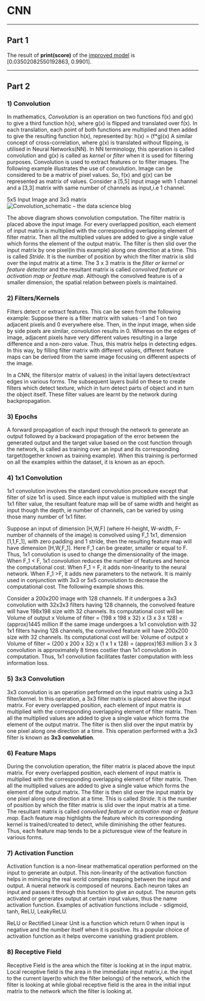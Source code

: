 # CNN
---

## Part 1

The result of **print(score)** of the [improved model](https://github.com/genigarus/ImprovedCNN/blob/master/EIP_4_1st_DNN.ipynb) is [0.03502082550192863, 0.9901].

----
## Part 2

### 1) Convolution

In mathematics, *Convolution* is an operation on two functions f(x) and g(x) to give a third function h(x), where g(x) is flipped and translated over f(x). In each translation, each point of both functions are multiplied and then added to give the resulting function h(x), represented by:
h(x) = (f*g)(x)
A similar concept of cross-correlation, where g(x) is translated without flipping, is utilised in Neural Networks(NN). In NN terminology, this operation is called convolution and g(x) is called as *kernel* or *filter* when it is used for filtering purposes. Convolution is used to extract features or to filter images. The following example illustrates the use of convolution. Image can be considered to be a matrix of pixel values. So, f(x) and g(x) can be represented as matrix of values. Consider a [5,5] input image with 1 channel and a [3,3] matrix with same number of channels as input,i.e 1 channel.

5x5 Input Image      and          3x3 matrix
![Convolution_schematic – the data science blog](https://ujwlkarn.files.wordpress.com/2016/07/convolution_schematic.gif?w=268&h=196)

The above diagram shows convolution computation. The filter matrix is placed above the input image. For every overlapped position, each element of input matrix is multiplied with the corresponding overlapping element of filter matrix. Then all the multiplied values are added to give a single value which forms the element of the output matrix. The filter is then slid over the input matrix by one pixel(in this example) along one direction at a time. This is called *Stride*. It is the number of position by which the filter matrix is slid over the input matrix at a time. The 3 x 3 matrix is the *filter or kernel or feature detector* and the resultant matrix is called *convolved feature or activation map or feature map*. Although the convolved feature is of a smaller dimension, the spatial relation between pixels is maintained.

### 2) Filters/Kernels

Filters detect or extract features. This can be seen from the following example: Suppose there is a filter matrix with values -1 and 1 on two adjacent pixels and 0 everywhere else. Then, in the input image, when side by side pixels are similar, convolution results in 0. Whereas on the edges of image, adjacent pixels have very different values resulting in a large difference and a non-zero value. Thus, this matrix helps in detecting edges. In this way, by filling filter matrix with different values, different feature maps can be derived from the same image focusing on different aspects of the image.

In a CNN, the filters(or matrix of values) in the initial layers detect/extract edges in various forms. The subsequent layers build on these to create filters which detect texture, which in turn detect parts of object and in turn the object itself. These filter values are learnt by the network during backpropagation. 


### 3) Epochs

A forward propagation of each input through the network to generate an output followed by a backward propagation of the error between the generated output and the target value based on the cost function through the network, is called as training over an input and its corresponding target(together known as training example). When this training is performed on all the examples within the dataset, it is known as an epoch.


### 4) 1x1 Convolution

1x1 convolution involves the standard convolution procedure except that filter of size 1x1 is used. Since each input value is multiplied with the single 1x1 filter value, the resultant feature map will be of same width and height as input though the depth, ie number of channels, can be varied by using those many number of 1x1 filter.

Suppose an input of dimension [H,W,F] (where H-height, W-width, F-number of channels of the image) is convolved using F_1 1x1, dimension [1,1,F_1], with zero padding and 1 stride, then the resulting feature map will have  dimension [H,W,F_1]. Here F_1 can be greater, smaller or equal to F. Thus, 1x1 convolution is used to change the dimensionality of the image. When F_1 < F, 1x1 convolution reduces the number of features and hence the computational cost. When F_1 = F, it adds non-linearity to the neural network. When F_1 >F, it adds new parameters to the network. It is mainly used in conjunction with 3x3 or 5x5 convolution to decrease the computational cost. The following example shows this.

Consider a 200x200 image with 128 channels. If it undergoes a 3x3 convolution with 32x3x3 filters having 128 channels, the convolved feature will have 198x198 size with 32 channels. Its computational cost will be:
Volume of output x Volume of filter
= (198 x 198 x 32) x (3 x 3 x 128)
= (approx)1445 million
 If the same image undergoes a 1x1 convolution with 32 1x1 filters having 128 channels, the convolved feature will have 200x200 size with 32 channels. Its computational cost will be:
Volume of output x Volume of filter
= (200 x 200 x 32) x (1 x 1 x 128)
= (approx)163 million
3 x 3 convolution is approximately 8 times costlier than 1x1 convolution in computation. Thus, 1x1 convolution facilitates faster computation with less information loss.


### 5) 3x3 Convolution

3x3 convolution is an operation performed on the input matrix using a 3x3 filter/kernel. In this operation, a 3x3 filter matrix is placed above the input matrix. For every overlapped position, each element of input matrix is multiplied with the corresponding overlapping element of filter matrix. Then all the multiplied values are added to give a single value which forms the element of the output matrix. The filter is then slid over the input matrix by one pixel along one direction at a time. This operation performed with a 3x3 filter is known as **3x3 convolution**.


### 6) Feature Maps

During the convolution operation, the filter matrix is placed above the input matrix. For every overlapped position, each element of input matrix is multiplied with the corresponding overlapping element of filter matrix. Then all the multiplied values are added to give a single value which forms the element of the output matrix. The filter is then slid over the input matrix by one pixel along one direction at a time. This is called *Stride*. It is the number of position by which the filter matrix is slid over the input matrix at a time. The resultant matrix is called *convolved feature or activation map or feature map*. Each feature map highlights the feature which its corresponding kernel is trained/created to detect, while diminishing the other features. Thus, each feature map tends to be a picturesque view of the feature in various forms.


### 7) Activation Function

Activation function is a non-linear mathematical operation performed on the input to generate an output. This non-linearity of the activation function helps in mimicing the real world complex mapping between the input and output. A nueral network is composed of neurons. Each neuron takes an input and passes it through this function to give an output. The neuron gets activated or generates output at certain input values, thus the name activation function. Examples of activation functions include - sdigmoid, tanh, ReLU, LeakyReLU.

ReLU or Rectified Linear Unit is a function which return 0 when input is negative and the number itself when it is positive. Its a popular choice of activation function as it helps overcome vanishing gradient problem. 


### 8) Receptive Field

Receptive Field is the area which the filter is looking at in the input matrix. Local receptive field is the area in the immediate input matrix,i.e. the input to the current layer(to which the filter belongs) of the network, which the filter is looking at while global receptive field is the area in the initial input matrix to the network which the filter is looking at.
